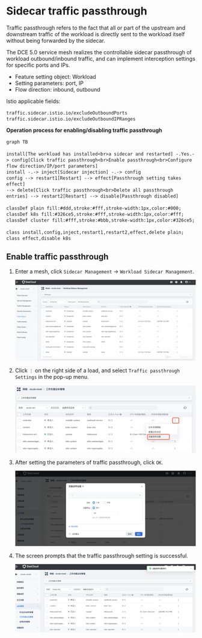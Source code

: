 # Sidecar traffic passthrough

Traffic passthrough refers to the fact that all or part of the upstream and downstream traffic of the workload is directly sent to the workload itself without being forwarded by the sidecar.

The DCE 5.0 service mesh realizes the controllable sidecar passthrough of workload outbound/inbound traffic, and can implement interception settings for specific ports and IPs.

- Feature setting object: Workload
- Setting parameters: port, IP
- Flow direction: inbound, outbound

Istio applicable fields:

```none
traffic.sidecar.istio.io/excludeOutboundPorts
traffic.sidecar.istio.io/excludeOutboundIPRanges
```

**Operation process for enabling/disabling traffic passthrough**

```mermaid
graph TB

install[The workload has installed<br>a sidecar and restarted] -.Yes.-> config[Click traffic passthrough<br>Enable passthrough<br>Configure flow direction/IP/port parameters]
install -.-> inject[Sidecar injection] -.-> config
config --> restart1[Restart] --> effect[Passthrough setting takes effect]
--> delete[Click traffic passthrough<br>Delete all passthrough entries] --> restart2[Restart] --> disable[Passthrough disabled]

classDef plain fill:#ddd,stroke:#fff,stroke-width:1px,color:#000;
classDef k8s fill:#326ce5,stroke:#fff,stroke-width:1px,color:#fff;
classDef cluster fill:#fff,stroke:#bbb,stroke-width:1px,color:#326ce5;

class install,config,inject,restart1,restart2,effect,delete plain;
class effect,disable k8s
```

## Enable traffic passthrough

1. Enter a mesh, click `Sidecar Management` -> `Workload Sidecar Management`.

    ![workload sidecar management](../../images/pn01.png)

1. Click `⋮` on the right side of a load, and select `Traffic passthrough Settings` in the pop-up menu.

    ![click menu item](../../images/pn02.png)

1. After setting the parameters of traffic passthrough, click `OK`.

    ![Traffic passthrough settings](../../images/pn03.png)

1. The screen prompts that the traffic passthrough setting is successful.

    ![Set successfully](../../images/pn04.png)
